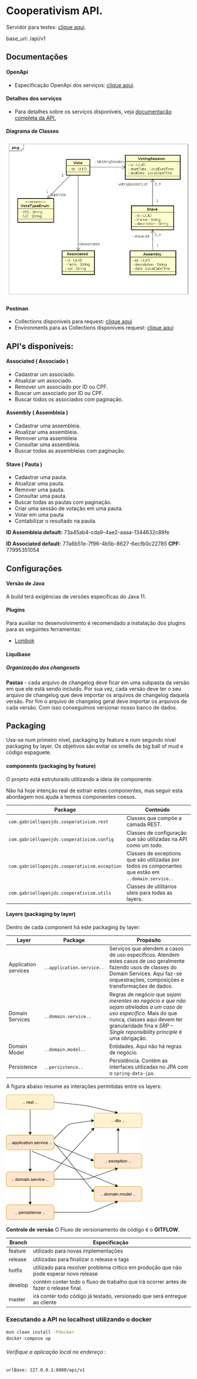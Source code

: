 # Cooperativism API.

Servidor para testes: [clique aqui](https://cooperativism-api.herokuapp.com/api/v1).

base_url: /api/v1


## Documentações

#### OpenApi
+ Especificação OpenApi dos serviços: [clique aqui](src/main/resources/openapi/spec.yaml).

#### Detalhes dos serviços
+ Para detalhes sobre os serviços disponíveis, veja  [documentação completa da API.](https://cooperativism-api-doc.herokuapp.com)

#### Diagrama de Classes
![class diagram](others/doc/classDiagram.png)

#### Postman
+ Collections disponíveis para request: [clique aqui](others/doc/postman/Cooperativism.postman_collection)
+ Environments para as Collections disponíveis request: [clique aqui](others/doc/postman/cooperativism.postman_environment.json)

## API's disponíveis:

#### Associated ( Associado )
+ Cadastrar um associado.
+ Atualizar um associado.
+ Remover um associado por ID ou CPF.
+ Buscar um associado por ID ou CPF.
+ Buscar todos os associados com paginação.

#### Assembly ( Assembleia )
+ Cadastrar uma assembleia.
+ Atualizar uma assembleia.
+ Remover uma assembleia
+ Consultar uma assembleia.
+ Buscar todas as assembleias com paginação.

#### Stave ( Pauta )
+ Cadastrar uma pauta.
+ Atualizar uma pauta.
+ Remover uma pauta.
+ Consultar uma pauta.
+ Buscar todas as pautas com paginação.
+ Criar uma sessão de votação em uma pauta.
+ Votar em uma pauta
+ Contabilizar o resultado na pauta.

**ID Assembleia default:** 73a45ab4-cda9-4ae2-aaaa-1344632c88fe

**ID Associated default:** 77a6b51e-7f96-4b5b-8627-6ecfb0c22785 **CPF:** 77995351054


## Configurações

#### Versão de Java
A build terá exigências de versões específicas do Java 11.

#### Plugins
Para auxiliar no desenvolvimento é recomendado a instalação dos plugins para as seguintes ferramentas:
* [Lombok](https://projectlombok.org)

#### Liquibase

##### Organização dos changesets

**Pastas** - cada arquivo de changelog deve ficar em uma subpasta da versão em que ele está sendo incluído. Por sua vez, cada versão deve ter o seu arquivo de changelog que deve importar os arquivos de changelog daquela versão. Por fim o arquivo de changelog geral deve importar os arquivos de cada versão. Com isso conseguimos versionar nosso banco de dados.


## Packaging
Usa-se num primeiro nível, packaging by feature e num segundo nível packaging by layer.
Os objetivos são evitar os smells de big ball of mud e código espaguete.

#### components (packaging by feature)
O projeto está estruturado utilizando a ideia de componente.

Não há hoje intenção real de extrair estes componentes, mas seguir esta abordagem nos ajuda a termos componentes coesos.

|Package|Conteúdo  |
|-------|----------|
|`com.gabriellopesjds.cooperativism.rest`|Classes que compõe a camada REST.  |
|`com.gabriellopesjds.cooperativism.config`|Classes de configuração que são utilizadas na API como um todo.|
|`com.gabriellopesjds.cooperativism.exception`|Classes de exceptions que são utilizadas por todos os componantes que estão em `..domain.service..`|
|`com.gabriellopesjds.cooperativism.utils`|Classes de utilitários uteis para todas as layers.|


#### Layers (packaging by layer)
Dentro de cada component há este packaging by layer:

|Layer|Package|Propósito  |
|-----|-------|-----------|
|Application services|`..application.service..`  | Serviços que atendem a casos de uso específicos. Atendem estes casos de uso geralmente fazendo usos de classes do Domain Services. Aqui faz-se orquestrações, composições e transformações de dados.|
|Domain Services|`..domain.service..`  | Regras de negócio que *sejam inerentes ao negócio e que não sejam atreladas a um caso de uso específico.* Mais do que nunca, classes aqui devem ter granularidade fina e *SRP – Single reponsibility principle* é uma obrigação. |
|Domain Model |`..domain.model..`| Entidades. Aqui não há regras de negócio.  |
|Persistence |`..persistence..`  | Persistência. Contém as interfaces utilizadas no JPA com o `spring-data-jpa`.|


A figura abaixo resume as interações permitidas entre os layers:

![layers dependencies](others/doc/layers.png)

**Controle de versão**
O Fluxo de versionamento de código é o **GITFLOW**.

|Branch|Especificação|
|---------|-------------------|
|feature| utilizado para novas implementações|
|release| utilizadao para finalizar o release e tags|
|hotfix| utilizado para resolver problema crítico em produção que não pode esperar novo release|
|develop| contém conter todo o fluxo de trabalho que irá ocorrer antes de fazer o release final. |
|master| irá contér todo código já testado, versionado que será entregue ao cliente|

### Executando a API no localhost utilizando o docker
```sh
mvn clean install -Pdocker
docker-compose up
```

###### Verifique a aplicação local no endereço :

```sh
urlBase: 127.0.0.1:8080/api/v1
```
